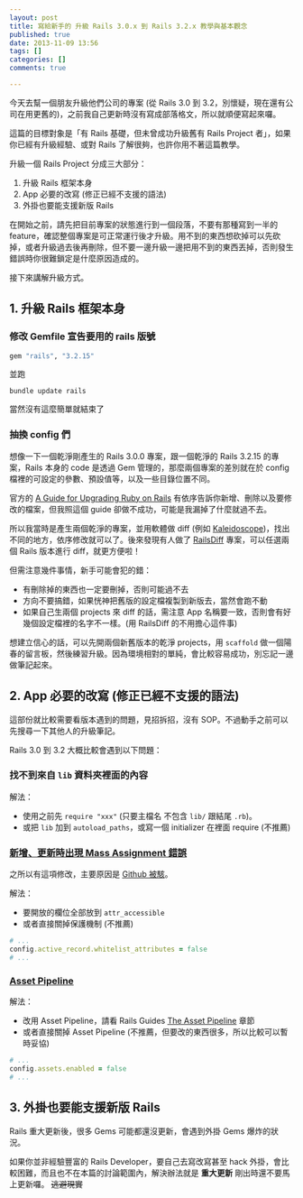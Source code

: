 ```yaml
---
layout: post
title: 寫給新手的 升級 Rails 3.0.x 到 Rails 3.2.x 教學與基本觀念
published: true
date: 2013-11-09 13:56
tags: []
categories: []
comments: true

---
```

今天去幫一個朋友升級他們公司的專案 (從 Rails 3.0 到 3.2，別懷疑，現在還有公司在用更舊的)，之前我自己更新時沒有寫成部落格文，所以就順便寫起來囉。

這篇的目標對象是「有 Rails 基礎，但未曾成功升級舊有 Rails Project 者」，如果你已經有升級經驗、或對 Rails 了解很夠，也許你用不著這篇教學。

升級一個 Rails Project 分成三大部分：

1. 升級 Rails 框架本身
2. App 必要的改寫 (修正已經不支援的語法)
3. 外掛也要能支援新版 Rails

在開始之前，請先把目前專案的狀態進行到一個段落，不要有那種寫到一半的 feature，確認整個專案是可正常運行後才升級。用不到的東西想砍掉可以先砍掉，或者升級過去後再刪除，但不要一邊升級一邊把用不到的東西丟掉，否則發生錯誤時你很難鎖定是什麼原因造成的。

接下來講解升級方式。

## 1. 升級 Rails 框架本身

### 修改 Gemfile 宣告要用的 rails 版號

``` ruby Gemfile
gem "rails", "3.2.15"
```

並跑

    bundle update rails

當然沒有這麼簡單就結束了

### 抽換 config 們

想像一下一個乾淨剛產生的 Rails 3.0.0 專案，跟一個乾淨的 Rails 3.2.15 的專案，Rails 本身的 code 是透過 Gem 管理的，那麼兩個專案的差別就在於 config 檔裡的可設定的參數、預設值等，以及一些目錄位置不同。

官方的 [A Guide for Upgrading Ruby on Rails](http://edgeguides.rubyonrails.org/upgrading_ruby_on_rails.html) 有依序告訴你新增、刪除以及要修改的檔案，但我照這個 guide 卻做不成功，可能是我漏掉了什麼就過不去。

所以我當時是產生兩個乾淨的專案，並用軟體做 diff (例如 [Kaleidoscope](http://www.kaleidoscopeapp.com/))，找出不同的地方，依序修改就可以了。後來發現有人做了 [RailsDiff](http://railsdiff.org/) 專案，可以任選兩個 Rails 版本進行 diff，就更方便啦！

但需注意幾件事情，新手可能會犯的錯：

* 有刪除掉的東西也一定要刪掉，否則可能過不去
* 方向不要搞錯，如果恍神把舊版的設定檔複製到新版去，當然會跑不動
* 如果自己生兩個 projects 來 diff 的話，需注意 App 名稱要一致，否則會有好幾個設定檔裡的名字不一樣。(用 RailsDiff 的不用擔心這件事)

想建立信心的話，可以先開兩個新舊版本的乾淨 projects，用 `scaffold` 做一個陽春的留言板，然後練習升級。因為環境相對的單純，會比較容易成功，別忘記一邊做筆記起來。

## 2. App 必要的改寫 (修正已經不支援的語法)

這部份就比較需要看版本遇到的問題，見招拆招，沒有 SOP。不過動手之前可以先搜尋一下其他人的升級筆記。

Rails 3.0 到 3.2 大概比較會遇到以下問題：

### 找不到來自 `lib` 資料夾裡面的內容

解法：

* 使用之前先 `require "xxx"` (只要主檔名 不包含 `lib/` 跟結尾 `.rb`)。
* 或把 `lib` 加到 `autoload_paths`，或寫一個 initializer 在裡面 require (不推薦)

### [新增、更新時出現 Mass Assignment 錯誤](http://net.tutsplus.com/tutorials/ruby/mass-assignment-rails-and-you/)

之所以有這項修改，主要原因是 [Github 被駭](http://blog.xdite.net/posts/2012/03/05/github-hacked-rails-security/)。

解法：

* 要開放的欄位全部放到 `attr_accessible`
* 或者直接關掉保護機制 (不推薦)

``` ruby config/application.rb
# ...
config.active_record.whitelist_attributes = false
# ...
```

### [Asset Pipeline](http://guides.rubyonrails.org/asset_pipeline.html)

解法：

* 改用 Asset Pipeline，請看 Rails Guides [The Asset Pipeline](http://guides.rubyonrails.org/asset_pipeline.html) 章節
* 或者直接關掉 Asset Pipeline (不推薦，但要改的東西很多，所以比較可以暫時妥協)

``` ruby config/application.rb
# ...
config.assets.enabled = false
# ...
```

## 3. 外掛也要能支援新版 Rails

Rails 重大更新後，很多 Gems 可能都還沒更新，會遇到外掛 Gems 爆炸的狀況。

如果你並非經驗豐富的 Rails Developer，要自己去寫改寫甚至 hack 外掛，會比較困難，而且也不在本篇的討論範圍內，解決辦法就是 **重大更新** 剛出時還不要馬上更新囉。 ~~逃避現實~~
